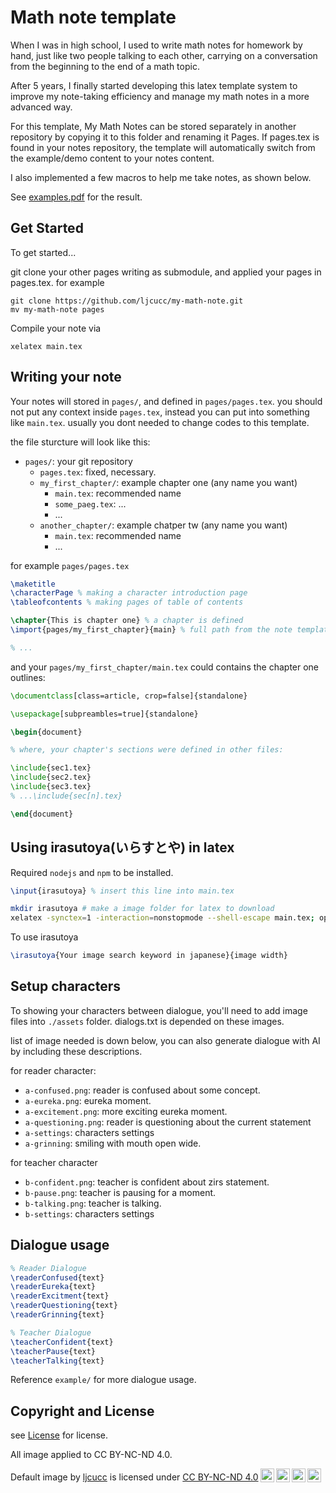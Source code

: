 # Math note template

When I was in high school, I used to write math notes for homework by hand, just like two people talking to each other, carrying on a conversation from the beginning to the end of a math topic.

After 5 years, I finally started developing this latex template system to improve my note-taking efficiency and manage my math notes in a more advanced way.

For this template, My Math Notes can be stored separately in another repository by copying it to this folder and renaming it Pages. If pages.tex is found in your notes repository, the template will automatically switch from the example/demo content to your notes content.

I also implemented a few macros to help me take notes, as shown below.

See [examples.pdf](https://github.com/ljcucc/math_note_template/releases/download/demonstration/examples.pdf) for the result.

## Get Started

[comment]: comment

To get started...

git clone your other pages writing as submodule, and applied your pages in pages.tex. for example

```
git clone https://github.com/ljcucc/my-math-note.git
mv my-math-note pages
```

Compile your note via

```
xelatex main.tex
```

## Writing your note

Your notes will stored in `pages/`, and defined in `pages/pages.tex`. you should not put any context inside `pages.tex`, instead you can put into something like `main.tex`. usually you dont needed to change codes to this template.

the file sturcture will look like this:

* `pages/`: your git repository
  * `pages.tex`: fixed, necessary.
  * `my_first_chapter/`: example chapter one (any name you want)
    * `main.tex`: recommended name
    * `some_paeg.tex`: ...
    * ...
  * `another_chapter/`: example chatper tw (any name you want)
    * `main.tex`: recommended name
    * ...

for example `pages/pages.tex`

```latex
\maketitle
\characterPage % making a character introduction page
\tableofcontents % making pages of table of contents

\chapter{This is chapter one} % a chapter is defined
\import{pages/my_first_chapter}{main} % full path from the note template

% ...
```

and your `pages/my_first_chapter/main.tex` could contains the chapter one outlines:

```latex
\documentclass[class=article, crop=false]{standalone}

\usepackage[subpreambles=true]{standalone}

\begin{document}

% where, your chapter's sections were defined in other files:

\include{sec1.tex}
\include{sec2.tex}
\include{sec3.tex}
% ...\include{sec[n].tex}

\end{document}
```

## Using irasutoya(いらすとや) in latex

Required `nodejs` and `npm` to be installed.

```latex
\input{irasutoya} % insert this line into main.tex
```

```sh
mkdir irasutoya # make a image folder for latex to download
xelatex -synctex=1 -interaction=nonstopmode --shell-escape main.tex; open ./main.pdf
```

To use irasutoya

```latex
\irasutoya{Your image search keyword in japanese}{image width}
```

## Setup characters

To showing your characters between dialogue, you'll need to add image files into `./assets` folder. dialogs.txt is depended on these images.

list of image needed is down below, you can also generate dialogue with AI by including these descriptions.

for reader character:

* `a-confused.png`: reader is confused about some concept.
* `a-eureka.png`: eureka moment.
* `a-excitement.png`: more exciting eureka moment.
* `a-questioning.png`: reader is questioning about the current statement
* `a-settings`: characters settings
* `a-grinning`: smiling with mouth open wide.

for teacher character

* `b-confident.png`: teacher is confident about zirs statement.
* `b-pause.png`: teacher is pausing for a moment.
* `b-talking.png`: teacher is talking.
* `b-settings`: characters settings

## Dialogue usage

```latex
% Reader Dialogue
\readerConfused{text}
\readerEureka{text}
\readerExcitment{text}
\readerQuestioning{text}
\readerGrinning{text}

% Teacher Dialogue
\teacherConfident{text}
\teacherPause{text}
\teacherTalking{text}
```

Reference `example/` for more dialogue usage.

## Copyright and License

see [License](LICENSE) for license.

All image applied to CC BY-NC-ND 4.0.

<p xmlns:cc="http://creativecommons.org/ns#" xmlns:dct="http://purl.org/dc/terms/"><span property="dct:title">Default image</span> by <a rel="cc:attributionURL dct:creator" property="cc:attributionName" href="https://github.com/ljcucc">ljcucc</a> is licensed under <a href="https://creativecommons.org/licenses/by-nc-nd/4.0/?ref=chooser-v1" target="_blank" rel="license noopener noreferrer" style="display:inline-block;">CC BY-NC-ND 4.0<img style="height:22px!important;margin-left:3px;vertical-align:text-bottom;" src="https://mirrors.creativecommons.org/presskit/icons/cc.svg?ref=chooser-v1" alt=""><img style="height:22px!important;margin-left:3px;vertical-align:text-bottom;" src="https://mirrors.creativecommons.org/presskit/icons/by.svg?ref=chooser-v1" alt=""><img style="height:22px!important;margin-left:3px;vertical-align:text-bottom;" src="https://mirrors.creativecommons.org/presskit/icons/nc.svg?ref=chooser-v1" alt=""><img style="height:22px!important;margin-left:3px;vertical-align:text-bottom;" src="https://mirrors.creativecommons.org/presskit/icons/nd.svg?ref=chooser-v1" alt=""></a></p>
